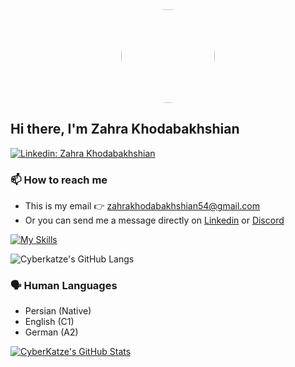 <div align="center" >
<img src="img/ck.gif" width="150" style="border-radius:50%;">
</div>

## Hi there, I'm Zahra Khodabakhshian
<!-- [![](https://dcbadge.vercel.app/api/shield/997729132127457400)](https://discordapp.com/users/997729132127457400) -->
[![Linkedin: Zahra Khodabakhshian](https://img.shields.io/badge/Zahra%20Khodabakhshian-0077B5?style=for-the-badge&logo=linkedin&logoColor=white)](https://www.linkedin.com/in/zahra-khodabakhshian)

### 📫 How to reach me
   - This is my email 👉 [zahrakhodabakhshian54@gmail.com](mailto:zahrakhodabakhshian54@gmail.com)
   - Or you can send me a message directly on [Linkedin]([(https://www.linkedin.com/in/zahra-khodabakhshian-580a41178/)] ) or [Discord]() 
<!-- ### 🌱What I’m currently learning
  1. Mastering my Linux related skills
  2. Mastering [Golang programming](https://go.dev/) and writing decent codes -->

<!-- ### 💬 Ask me about
   - 🖥️ Linux 
 
### 🛠️ My Tools
- OS: [🐧Arch Linux](https://archlinux.org/)
- IDE: [💜Neovim](https://neovim.io/)
- Shell:[🐟Fish](https://fishshell.com/)
- WM: [🌴Sway](https://swaywm.org/)
- PKM: [🪨Obsidian](https://obsidian.md/)
- Dotfiles:  [![](https://img.shields.io/badge/Dotfiles-0D1117?logo=github&logoColor=white)](https://github.com/cyberkatze/dotfiles) -->
[![My Skills](https://skillicons.dev/icons?i=html,css,js,ts,react,mui,nginx,haskell,git,github,wordpress,jquery,bootstrap,sass,elixir&perline=4)](https://skillicons.dev)


![Cyberkatze's GitHub Langs](https://github-readme-stats.vercel.app/api/top-langs/?username=zaranix&hide=hack&langs_count=8&layout=compact&theme=tokyonight)
### 🗣️ Human Languages
- Persian (Native)
- English (C1)
- German (A2)
<!-- ### 🔭What I’m currently working on
1. Building my highly customized operating system
   - [x] Using [Arch Linux](https://archlinux.org/) as a distro
   - [x] Using Wayland for display server [learn more here](https://linuxiac.com/xorg-x11-wayland-linux-display-servers-and-protocols-explained/)
   - [x] Using [sway](https://swaywm.org/) for window manager
   - [x] Making a live CD version
   - [ ] Automating the whole process of installation and configuration
2. Creating my ultimate Personal Knowledge Management System (PKMS)
   - You can learn more about this one [here](https://github.com/CyberKatze/obsidian-cyberkatze)
3. Building my personal website and blog 
   - [ ] Designing the website
   - [ ] Using [Svelte](https://svelte.dev/) to create it
   - [ ] Using markdown language for making blogs
   - [ ] Making an effective CI/CD pipeline
--- -->

[![CyberKatze's GitHub Stats](https://github-readme-stats.vercel.app/api?username=zaranix&hide=issues&count_private=true&show_icons=true&theme=tokyonight)](https://github.com/vermakhushboo/github-readme-stats)
